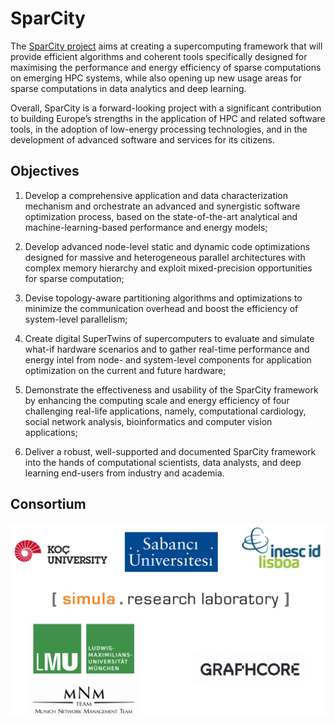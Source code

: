 # SparCity

The [SparCity project](http://sparcity.eu/ "The SparCity project web-page") aims at creating a supercomputing framework that will provide efficient algorithms and coherent tools specifically designed for maximising the performance and energy efficiency of sparse computations on emerging HPC systems, while also opening up new usage areas for sparse computations in data analytics and deep learning.

Overall, SparCity is a forward-looking project with a significant contribution to building Europe’s strengths in the application of HPC and related software tools, in the adoption of low-energy processing technologies, and in the development of advanced software and services for its citizens.

## Objectives

1. Develop a comprehensive application and data characterization mechanism and orchestrate an advanced and synergistic software optimization process, based on the state-of-the-art analytical and machine-learning-based performance and energy models;

2. Develop advanced node-level static and dynamic code optimizations designed for massive and heterogeneous parallel architectures with complex memory hierarchy and exploit mixed-precision opportunities for sparse computation;

3. Devise topology-aware partitioning algorithms and optimizations to minimize the communication overhead and boost the efficiency of system-level parallelism;

4. Create digital SuperTwins of supercomputers to evaluate and simulate what-if hardware scenarios and to gather real-time performance and energy intel from node- and system-level components for application optimization on the current and future hardware;

5. Demonstrate the effectiveness and usability of the SparCity framework by enhancing the computing scale and energy efficiency of four challenging real-life applications, namely, computational cardiology, social network analysis, bioinformatics and computer vision applications;

6. Deliver a robust, well-supported and documented SparCity framework into the hands of computational scientists, data analysts, and deep learning end-users from industry and academia.

## Consortium

![SparCity Project Consortium](consortium.png)
